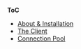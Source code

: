 **ToC**

- [About & Installation](/en/pg-docs/01/)
- [The Client](/en/pg-docs/02/)
- [Connection Pool](/en/pg-docs/03/)
